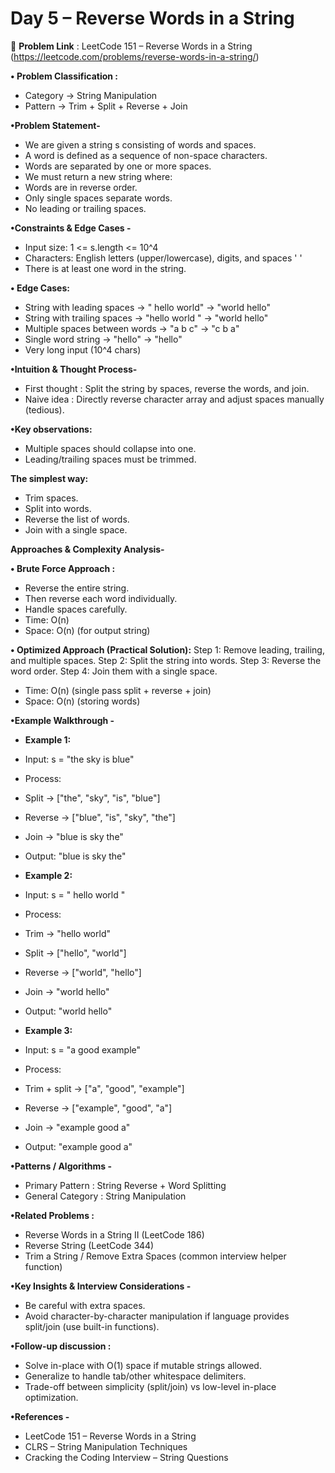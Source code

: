 # Day 5 – Reverse Words in a String
🔗 **Problem Link** : LeetCode 151 – Reverse Words in a String
(https://leetcode.com/problems/reverse-words-in-a-string/)

**• Problem Classification :**
* Category → String Manipulation
* Pattern → Trim + Split + Reverse + Join

**•Problem Statement-**
* We are given a string s consisting of words and spaces.
* A word is defined as a sequence of non-space characters.
* Words are separated by one or more spaces.
* We must return a new string where:
* Words are in reverse order.
* Only single spaces separate words.
* No leading or trailing spaces.

**•Constraints & Edge Cases -**
* Input size: 1 <= s.length <= 10^4
* Characters: English letters (upper/lowercase), digits, and spaces ' '
* There is at least one word in the string.

**• Edge Cases:**
* String with leading spaces → " hello world" → "world hello"
* String with trailing spaces → "hello world " → "world hello"
* Multiple spaces between words → "a b c" → "c b a"
* Single word string → "hello" → "hello"
* Very long input (10^4 chars)

**•Intuition & Thought Process-**
* First thought : Split the string by spaces, reverse the words, and join.
* Naive idea : Directly reverse character array and adjust spaces manually (tedious).

**•Key observations:**
* Multiple spaces should collapse into one.
* Leading/trailing spaces must be trimmed.

**The simplest way:**
* Trim spaces.
* Split into words.
* Reverse the list of words.
* Join with a single space.

**Approaches & Complexity Analysis-**

**• Brute Force Approach :**
* Reverse the entire string.
* Then reverse each word individually.
* Handle spaces carefully.
* Time: O(n)
* Space: O(n) (for output string)

**• Optimized Approach (Practical Solution):**
Step 1: Remove leading, trailing, and multiple spaces.
Step 2: Split the string into words.
Step 3: Reverse the word order.
Step 4: Join them with a single space.

* Time: O(n) (single pass split + reverse + join)
* Space: O(n) (storing words)

**•Example Walkthrough -**

* **Example 1:**
* Input: s = "the sky is blue"
* Process:

* Split → ["the", "sky", "is", "blue"]
* Reverse → ["blue", "is", "sky", "the"]
* Join → "blue is sky the"
* Output: "blue is sky the"

* **Example 2:**
* Input: s = " hello world "
* Process:
* Trim → "hello world"
* Split → ["hello", "world"]
* Reverse → ["world", "hello"]
* Join → "world hello"
* Output: "world hello"

* **Example 3:**
* Input: s = "a good example"
* Process:
* Trim + split → ["a", "good", "example"]
* Reverse → ["example", "good", "a"]
* Join → "example good a"
* Output: "example good a"

**•Patterns / Algorithms -**
* Primary Pattern : String Reverse + Word Splitting
* General Category : String Manipulation

**•Related Problems :**
* Reverse Words in a String II (LeetCode 186)
* Reverse String (LeetCode 344)
* Trim a String / Remove Extra Spaces (common interview helper function)

**•Key Insights & Interview Considerations -**
* Be careful with extra spaces.
* Avoid character-by-character manipulation if language provides split/join (use built-in functions).

**•Follow-up discussion :**
* Solve in-place with O(1) space if mutable strings allowed.
* Generalize to handle tab/other whitespace delimiters.
* Trade-off between simplicity (split/join) vs low-level in-place optimization.

**•References -**
* LeetCode 151 – Reverse Words in a String
* CLRS – String Manipulation Techniques
* Cracking the Coding Interview – String Questions
